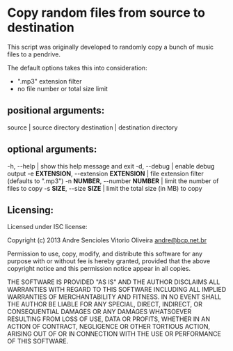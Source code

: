 # Copy random files from source to destination
This script was originally developed to randomly copy a bunch of music files to a pendrive.

The default options takes this into consideration:

  * ".mp3" extension filter
  * no file number or total size limit

## positional arguments:
source      | source directory
destination | destination directory

## optional arguments:
-h, --help                                   | show this help message and exit
-d, --debug                                  | enable debug output
-e **EXTENSION**, --extension **EXTENSION**  | file extension filter (defaults to ".mp3")
-n **NUMBER**, --number **NUMBER**           | limit the number of files to copy
-s **SIZE**, --size **SIZE**                 | limit the total size (in MB) to copy

## Licensing:
Licensed under ISC license:

Copyright (c) 2013 Andre Sencioles Vitorio Oliveira <andre@bcp.net.br>

Permission to use, copy, modify, and distribute this software for any
purpose with or without fee is hereby granted, provided that the above
copyright notice and this permission notice appear in all copies.

THE SOFTWARE IS PROVIDED "AS IS" AND THE AUTHOR DISCLAIMS ALL WARRANTIES
WITH REGARD TO THIS SOFTWARE INCLUDING ALL IMPLIED WARRANTIES OF
MERCHANTABILITY AND FITNESS. IN NO EVENT SHALL THE AUTHOR BE LIABLE FOR
ANY SPECIAL, DIRECT, INDIRECT, OR CONSEQUENTIAL DAMAGES OR ANY DAMAGES
WHATSOEVER RESULTING FROM LOSS OF USE, DATA OR PROFITS, WHETHER IN AN
ACTION OF CONTRACT, NEGLIGENCE OR OTHER TORTIOUS ACTION, ARISING OUT OF
OR IN CONNECTION WITH THE USE OR PERFORMANCE OF THIS SOFTWARE.

